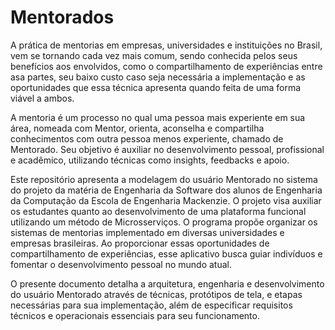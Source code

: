 # Mentorados

A prática de mentorias em empresas, universidades e instituições no Brasil, vem se tornando cada vez mais comum, sendo conhecida pelos seus benefícios aos envolvidos, como o compartilhamento de experiências entre asa partes, seu baixo custo caso seja necessária a implementação e as oportunidades que essa técnica apresenta quando feita de uma forma viável a ambos.
 
A mentoria é um processo no qual uma pessoa mais experiente em sua área, nomeada com Mentor, orienta, aconselha e compartilha conhecimentos com outra pessoa menos experiente, chamado de Mentorado. Seu objetivo é auxiliar no desenvolvimento pessoal, profissional e acadêmico, utilizando técnicas como insights, feedbacks e apoio.

Este repositório apresenta a modelagem do usuário Mentorado no sistema do projeto da matéria de Engenharia da Software dos alunos de Engenharia da Computação da Escola de Engenharia Mackenzie. O projeto visa auxiliar os estudantes quanto ao desenvolvimento de uma plataforma funcional utilizando um método de Microsserviços. O programa propõe organizar os sistemas de mentorias implementado em diversas universidades e empresas brasileiras. Ao proporcionar essas oportunidades de compartilhamento de experiências, esse aplicativo busca guiar indivíduos e fomentar o desenvolvimento pessoal no mundo atual.

O presente documento detalha a arquitetura, engenharia e desenvolvimento do usuário Mentorado através de técnicas, protótipos de tela, e etapas necessárias para sua implementação, além de especificar requisitos técnicos e operacionais essenciais para seu funcionamento.
